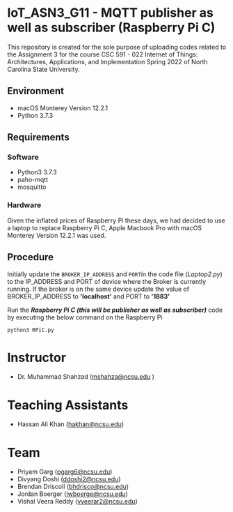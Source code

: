 # IoT_ASN3_G11 - MQTT publisher as well as subscriber (Raspberry Pi C)

This repository is created for the sole purpose of uploading codes related to the Assignment 3 for the course CSC 591 - 022 Internet of Things: Architectures, Applications, and Implementation Spring 2022 of North Carolina State University.

## Environment
- macOS Monterey Version 12.2.1
- Python 3.7.3

## Requirements
### Software
- Python3 3.7.3
- paho-mqtt
- mosquitto

### Hardware
Given the inflated prices of Raspberry Pi these days, we had decided to use a laptop to replace Raspberry Pi C, Apple Macbook Pro with macOS Monterey Version 12.2.1 was used.

## Procedure
Initially update the `BROKER_IP_ADDRESS` and `PORT`in the code file (*Laptop2.py*) to the IP_ADDRESS and PORT of device where the Broker is currently running. If the broker is on the same device update the value of BROKER_IP_ADDRESS to **'localhost'** and PORT to **'1883'**

Run the ***Raspberry Pi C (this will be publisher as well as subscriber)*** code by executing the below command on the Raspberry Pi
```
python3 RPiC.py
```

# Instructor
- Dr. Muhammad Shahzad (mshahza@ncsu.edu )

# Teaching Assistants
- Hassan Ali Khan (hakhan@ncsu.edu)

# Team
- Priyam Garg (pgarg6@ncsu.edu)
- Divyang Doshi	(ddoshi2@ncsu.edu)
- Brendan Driscoll (bhdrisco@ncsu.edu)
- Jordan Boerger (jwboerge@ncsu.edu)
- Vishal Veera Reddy (vveerar2@ncsu.edu)
